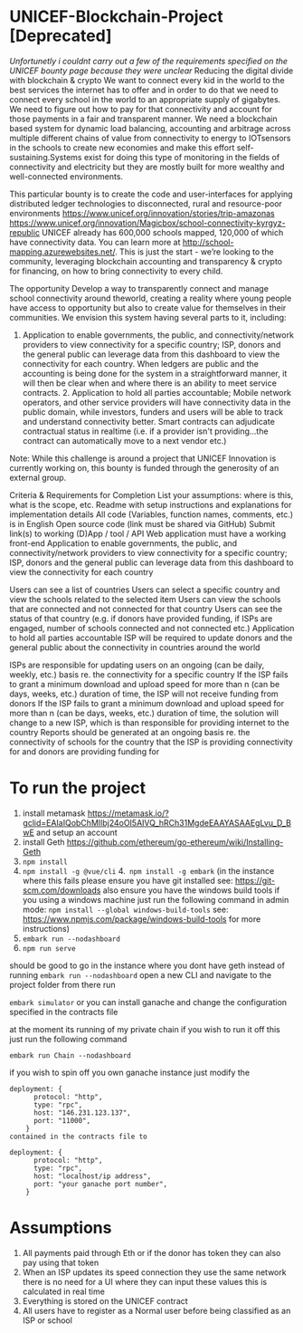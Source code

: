 # UNICEF-Blockchain-Project [Deprecated]
*Unfortunetly i couldnt carry out a few of the requirements specified on the UNICEF bounty page because they were unclear*
Reducing the digital divide with blockchain & crypto
We want to connect every kid in the world to the best services the internet has to offer and in order to do that we need to connect every school in the world to an appropriate supply of gigabytes. We need to figure out how to pay for that connectivity and account for those payments in a fair and transparent manner. We need a blockchain based system for dynamic load balancing, accounting and arbitrage across multiple different chains of value from connectivity to energy to IOTsensors in the schools to create new economies and make this effort self-sustaining.Systems exist for doing this type of monitoring in the fields of connectivity and electricity but they are mostly built for more wealthy and well-connected environments.

This particular bounty is to create the code and user-interfaces for applying distributed ledger technologies to disconnected, rural and resource-poor environments
https://www.unicef.org/innovation/stories/trip-amazonas
https://www.unicef.org/innovation/Magicbox/school-connectivity-kyrgyz-republic
UNICEF already has 600,000 schools mapped, 120,000 of which have connectivity data. You can learn more at http://school-mapping.azurewebsites.net/. This is just the start - we’re looking to the community, leveraging blockchain accounting and transparency & crypto for financing, on how to bring connectivity to every child.

The opportunity
Develop a way to transparently connect and manage school connectivity around theworld, creating a reality where young people have access to opportunity but also to create value for themselves in their communities. We envision this system having several parts to it, including:

1. Application to enable governments, the public, and connectivity/network providers to view connectivity for a specific country; ISP, donors and the general public can leverage data from this dashboard to view the connectivity for each country. When ledgers are public and the accounting is being done for the system in a straightforward manner, it will then be clear when and where there is an ability to meet service contracts. 2. Application to hold all parties accountable; Mobile network operators, and other service providers will have connectivity data in the public domain, while investors, funders and users will be able to track and understand connectivity better. Smart contracts can adjudicate contractual status in realtime (i.e. if a provider isn't providing…the contract can automatically move to a next vendor etc.)

Note: While this challenge is around a project that UNICEF Innovation is currently working on, this bounty is funded through the generosity of an external group.

Criteria & Requirements for Completion
List your assumptions: where is this, what is the scope, etc.
Readme with setup instructions and explanations for implementation details
All code (Variables, function names, comments, etc.) is in English
Open source code (link must be shared via GitHub)
Submit link(s) to working (D)App / tool / API
Web application must have a working front-end
Application to enable governments, the public, and connectivity/network providers to view connectivity for a specific country;
ISP, donors and the general public can leverage data from this dashboard to view the connectivity for each country

Users can see a list of countries
Users can select a specific country and view the schools related to the selected item
Users can view the schools that are connected and not connected for that country
Users can see the status of that country (e.g. if donors have provided funding, if ISPs are engaged, number of schools connected and not connected etc.)
Application to hold all parties accountable
ISP will be required to update donors and the general public about the connectivity in countries around the world

ISPs are responsible for updating users on an ongoing (can be daily, weekly, etc.) basis re. the connectivity for a specific country
If the ISP fails to grant a minimum download and upload speed for more than n (can be days, weeks, etc.) duration of time, the ISP will not receive funding from donors
If the ISP fails to grant a minimum download and upload speed for more than n (can be days, weeks, etc.) duration of time, the solution will change to a new ISP, which is than responsible for providing internet to the country
Reports should be generated at an ongoing basis re. the connectivity of schools for the country that the ISP is providing connectivity for and donors are providing funding for


# To run the project 
1. install metamask https://metamask.io/?gclid=EAIaIQobChMIlbj24oOI5AIVQ_hRCh31MgdeEAAYASAAEgLvu_D_BwE and setup an account
2. install Geth https://github.com/ethereum/go-ethereum/wiki/Installing-Geth
2. ```npm install ```
3. ```npm install -g @vue/cli```
4.``` npm install -g embark``` (in the instance where this fails please ensure you have git installed see: https://git-scm.com/downloads also ensure you have the windows build tools if you using a windows machine just run the following command in admin mode: ```npm install --global windows-build-tools```
 see: https://www.npmjs.com/package/windows-build-tools for more instructions)
5. ```embark run --nodashboard```
6. ```npm run serve```

should be good to go in the instance where you dont have geth instead of running  ```embark run --nodashboard``` open a new CLI and navigate to the project folder from there run 

```embark simulator```
or you can install ganache and change the configuration specified in the contracts file

at the moment its running of my private chain if you wish to run it off this just run the following command

``embark run Chain --nodashboard``

if you wish to spin off you own ganache instance just modify the 

```
deployment: {
      protocol: "http",
      type: "rpc",
      host: "146.231.123.137",
      port: "11000",
    }
contained in the contracts file to

deployment: {
      protocol: "http",
      type: "rpc",
      host: "localhost/ip address",
      port: "your ganache port number",
    }
```
# Assumptions
1. All payments paid through Eth or if the donor has token they can also pay using that token
2. When an ISP updates its speed connection they use the same network there is no need for a UI where they can input these values this is calculated in real time
3. Everything is stored on the UNICEF contract
4. All users have to register as a Normal user before being classified as an ISP or school
